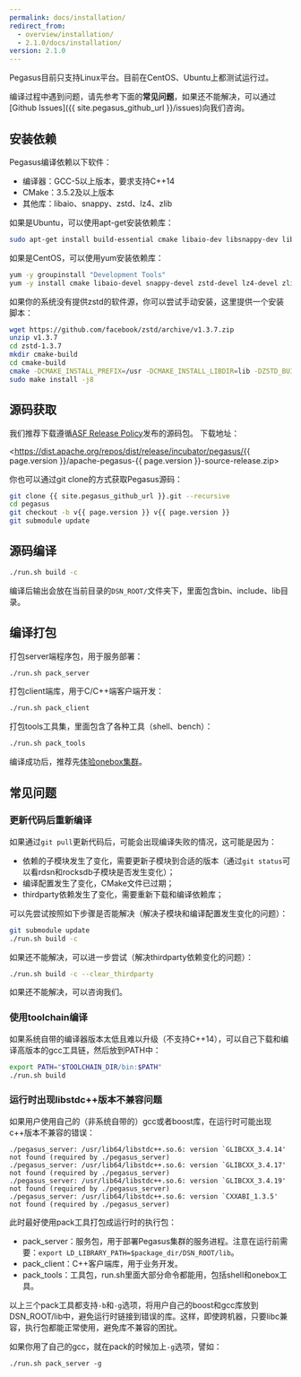 ```yaml
---
permalink: docs/installation/
redirect_from:
  - overview/installation/
  - 2.1.0/docs/installation/
version: 2.1.0
---
```


Pegasus目前只支持Linux平台。目前在CentOS、Ubuntu上都测试运行过。

编译过程中遇到问题，请先参考下面的**常见问题**，如果还不能解决，可以通过[Github Issues]({{ site.pegasus_github_url }}/issues)向我们咨询。

## 安装依赖

Pegasus编译依赖以下软件：

* 编译器：GCC-5以上版本，要求支持C++14
* CMake：3.5.2及以上版本
* 其他库：libaio、snappy、zstd、lz4、zlib

如果是Ubuntu，可以使用apt-get安装依赖库：

```bash
sudo apt-get install build-essential cmake libaio-dev libsnappy-dev libzstd-dev liblz4-dev zlib1g zlib1g.dev patch git curl zip automake libtool libssl-dev bison flex
```

如果是CentOS，可以使用yum安装依赖库：

```bash
yum -y groupinstall "Development Tools"
yum -y install cmake libaio-devel snappy-devel zstd-devel lz4-devel zlib zlib-devel patch openssl-devel bison flex
```

如果你的系统没有提供zstd的软件源，你可以尝试手动安装，这里提供一个安装脚本：

```bash
wget https://github.com/facebook/zstd/archive/v1.3.7.zip
unzip v1.3.7
cd zstd-1.3.7
mkdir cmake-build
cd cmake-build
cmake -DCMAKE_INSTALL_PREFIX=/usr -DCMAKE_INSTALL_LIBDIR=lib -DZSTD_BUILD_PROGRAMS=OFF ../build/cmake
sudo make install -j8
```

## 源码获取

我们推荐下载遵循[ASF Release Policy](http://www.apache.org/legal/release-policy.html)发布的源码包。
下载地址：

<https://dist.apache.org/repos/dist/release/incubator/pegasus/{{ page.version }}/apache-pegasus-{{ page.version }}-source-release.zip>


你也可以通过git clone的方式获取Pegasus源码：

```bash
git clone {{ site.pegasus_github_url }}.git --recursive
cd pegasus
git checkout -b v{{ page.version }} v{{ page.version }}
git submodule update
```

## 源码编译

```bash
./run.sh build -c
```

编译后输出会放在当前目录的`DSN_ROOT/`文件夹下，里面包含bin、include、lib目录。

## 编译打包

打包server端程序包，用于服务部署：

```bash
./run.sh pack_server
```

打包client端库，用于C/C++端客户端开发：

```bash
./run.sh pack_client
```

打包tools工具集，里面包含了各种工具（shell、bench）：

```bash
./run.sh pack_tools
```

编译成功后，推荐先[体验onebox集群](/overview/onebox)。

## 常见问题

### 更新代码后重新编译

如果通过```git pull```更新代码后，可能会出现编译失败的情况，这可能是因为：

* 依赖的子模块发生了变化，需要更新子模块到合适的版本（通过```git status```可以看rdsn和rocksdb子模块是否发生变化）；
* 编译配置发生了变化，CMake文件已过期；
* thirdparty依赖发生了变化，需要重新下载和编译依赖库；

可以先尝试按照如下步骤是否能解决（解决子模块和编译配置发生变化的问题）：

```bash
git submodule update
./run.sh build -c
```

如果还不能解决，可以进一步尝试（解决thirdparty依赖变化的问题）：

```bash
./run.sh build -c --clear_thirdparty
```

如果还不能解决，可以咨询我们。

### 使用toolchain编译

如果系统自带的编译器版本太低且难以升级（不支持C++14），可以自己下载和编译高版本的gcc工具链，然后放到PATH中：

```bash
export PATH="$TOOLCHAIN_DIR/bin:$PATH"
./run.sh build
```

### 运行时出现libstdc++版本不兼容问题

如果用户使用自己的（非系统自带的）gcc或者boost库，在运行时可能出现c++版本不兼容的错误：

```
./pegasus_server: /usr/lib64/libstdc++.so.6: version `GLIBCXX_3.4.14' not found (required by ./pegasus_server)
./pegasus_server: /usr/lib64/libstdc++.so.6: version `GLIBCXX_3.4.17' not found (required by ./pegasus_server)
./pegasus_server: /usr/lib64/libstdc++.so.6: version `GLIBCXX_3.4.19' not found (required by ./pegasus_server)
./pegasus_server: /usr/lib64/libstdc++.so.6: version `CXXABI_1.3.5' not found (required by ./pegasus_server)
```

此时最好使用pack工具打包成运行时的执行包：

 * pack_server：服务包，用于部署Pegasus集群的服务进程。注意在运行前需要：`export LD_LIBRARY_PATH=$package_dir/DSN_ROOT/lib`。
 * pack_client：C++客户端库，用于业务开发。
 * pack_tools：工具包，run.sh里面大部分命令都能用，包括shell和onebox工具。

以上三个pack工具都支持`-b`和`-g`选项，将用户自己的boost和gcc库放到DSN_ROOT/lib中，避免运行时链接到错误的库。这样，即使跨机器，只要libc兼容，执行包都能正常使用，避免库不兼容的困扰。

如果你用了自己的gcc，就在pack的时候加上`-g`选项，譬如：

```
./run.sh pack_server -g
```
